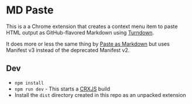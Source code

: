 # MD Paste

This is a a Chrome extension that creates a context menu item to paste HTML output as GitHub-flavored Markdown using [Turndown](https://github.com/mixmark-io/turndown/tree/master).

It does more or less the same thing by [Paste as Markdown](https://chromewebstore.google.com/detail/paste-as-markdown/lmelpnmpkekjahgdihfajfebaddffokl) but uses Manifest v3 instead of the deprecated Manifest v2.

## Dev

* `npm install`
* `npm run dev` - This starts a [CRXJS](https://crxjs.dev/vite-plugin/) build
* Install the `dist` directory created in this repo as an unpacked extension


